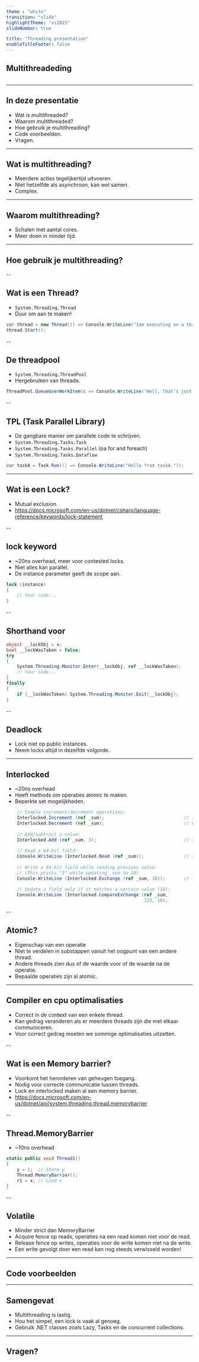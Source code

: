 ```yaml
---
theme : "white"
transition: "slide"
highlightTheme: "vs2015"
slideNumber: true

title: "Threading presentation"
enableTitleFooter: false
---
```


## Multithreadeding

<a>
    <img style="border: unset; box-shadow: unset" data-src="https://github.com/Barsonax/threadingpresentation/raw/master/images/bd534296c00eda2c7a74c05855d29b0c.jpg">
</a>

---

## In deze presentatie
- Wat is multithreaded?
- Waarom multithreaded?
- Hoe gebruik je multithreading?
- Code voorbeelden.
- Vragen.

---

## Wat is multithreading?
- Meerdere acties tegelijkertijd uitvoeren.
- Niet hetzelfde als asynchroon, kan wel samen.
- Complex.

---

## Waarom multithreading?
- Schalen met aantal cores.
- Meer doen in minder tijd.

---


## Hoe gebruik je multithreading?

--

## Wat is een Thread?
- `System.Threading.Thread`
- Duur om aan te maken!
```csharp
var thread = new Thread(() => Console.WriteLine("Iam executing on a thread"));            
thread.Start();
```

--

## De threadpool
- `System.Threading.ThreadPool`
- Hergebruiken van threads.
```csharp
ThreadPool.QueueUserWorkItem(c => Console.WriteLine("Well, that’s just lazy writing."));
```

--

## TPL (Task Parallel Library)
- De gangbare manier om parallele code te schrijven.
- `System.Threading.Tasks.Task`
- `System.Threading.Tasks.Parallel` (oa for and foreach)
- `System.Threading.Tasks.Dataflow`
```csharp
var taskA = Task.Run(() => Console.WriteLine("Hello from taskA."));
```

---

## Wat is een Lock?
- Mutual exclusion.
- https://docs.microsoft.com/en-us/dotnet/csharp/language-reference/keywords/lock-statement

--

## lock keyword
- ~20ns overhead, meer voor contested locks.
- Niet alles kan parallel.
- De instance parameter geeft de scope aan.

```csharp
lock (instance)
{
    // Your code...
}
```

--

## Shorthand voor

```csharp
object __lockObj = x;
bool __lockWasTaken = false;
try
{
    System.Threading.Monitor.Enter(__lockObj, ref __lockWasTaken);
    // Your code...
}
finally
{
    if (__lockWasTaken) System.Threading.Monitor.Exit(__lockObj);
}
```

--

## Deadlock
- Lock niet op public instances.
- Neem locks altijd in dezelfde volgorde.

---

## Interlocked
- ~20ns overhead
- Heeft methods om operaties atomic te maken.
- Beperkte set mogelijkheden.

```csharp
    // Simple increment/decrement operations:
    Interlocked.Increment (ref _sum);                              // 1
    Interlocked.Decrement (ref _sum);                              // 0
 
    // Add/subtract a value:
    Interlocked.Add (ref _sum, 3);                                 // 3
 
    // Read a 64-bit field:
    Console.WriteLine (Interlocked.Read (ref _sum));               // 3
 
    // Write a 64-bit field while reading previous value:
    // (This prints "3" while updating _sum to 10)
    Console.WriteLine (Interlocked.Exchange (ref _sum, 10));       // 10
 
    // Update a field only if it matches a certain value (10):
    Console.WriteLine (Interlocked.CompareExchange (ref _sum,
                                                    123, 10);  
```

--

## Atomic?
- Eigenschap van een operatie
- Niet te verdelen in substappen vanuit het oogpunt van een andere thread.
- Andere threads zien dus of de waarde voor of de waarde na de operatie.
- Bepaalde operaties zijn al atomic.

---

## Compiler en cpu optimalisaties
- Correct in de context van een enkele thread.
- Kan gedrag veranderen als er meerdere threads zijn die met elkaar communiceren.
- Voor correct gedrag moeten we sommige optimalisaties uitzetten.

--

## Wat is een Memory barrier?
- Voorkomt het herorderen van geheugen toegang.
- Nodig voor correcte communicatie tussen threads.
- Lock en interlocked maken al een memory barrier.
- https://docs.microsoft.com/en-us/dotnet/api/system.threading.thread.memorybarrier

--

## Thread.MemoryBarrier
- ~10ns overhead

```csharp
static public void Thread1()
{
    y = 1;  // Store y
    Thread.MemoryBarrier();
    r1 = x; // Load x            
}
```

--

## Volatile
- Minder strict dan MemoryBarrier
- Acquire fence op reads, operaties na een read komen niet voor de read.
- Release fence op writes, operaties voor de write komen niet na de write.
- Een write gevolgt door een read kan nog steeds verwisseld worden!

---

## Code voorbeelden

---

## Samengevat
- Multithreading is lastig.
- Hou het simpel, een lock is vaak al genoeg.
- Gebruik .NET classes zoals Lazy, Tasks en de concurrent collections.

---

## Vragen?